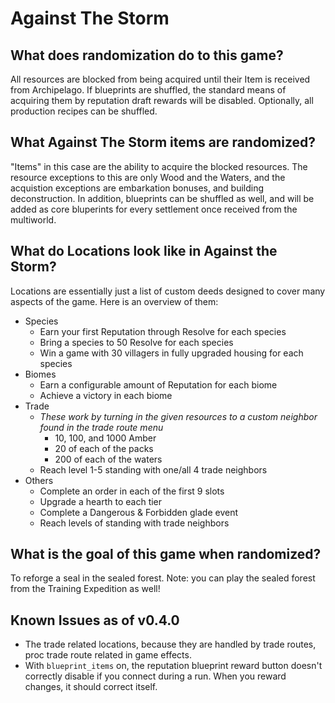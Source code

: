 # Against The Storm

## What does randomization do to this game?
All resources are blocked from being acquired until their Item is received from Archipelago.
If blueprints are shuffled, the standard means of acquiring them by reputation draft rewards will be disabled.
Optionally, all production recipes can be shuffled.

## What Against The Storm items are randomized?
"Items" in this case are the ability to acquire the blocked resources. The resource exceptions to this are only Wood and the Waters, and the acquistion exceptions are embarkation bonuses, and building deconstruction.
In addition, blueprints can be shuffled as well, and will be added as core bluperints for every settlement once received from the multiworld.

## What do Locations look like in Against the Storm?
Locations are essentially just a list of custom deeds designed to cover many aspects of the game. Here is an overview of them:

* Species
    * Earn your first Reputation through Resolve for each species
    * Bring a species to 50 Resolve for each species
    * Win a game with 30 villagers in fully upgraded housing for each species
* Biomes
    * Earn a configurable amount of Reputation for each biome
    * Achieve a victory in each biome
* Trade
    * *These work by turning in the given resources to a custom neighbor found in the trade route menu*
        * 10, 100, and 1000 Amber
        * 20 of each of the packs
        * 200 of each of the waters
    * Reach level 1-5 standing with one/all 4 trade neighbors
* Others
    * Complete an order in each of the first 9 slots
    * Upgrade a hearth to each tier
    * Complete a Dangerous & Forbidden glade event
    * Reach levels of standing with trade neighbors

## What is the goal of this game when randomized?
To reforge a seal in the sealed forest. Note: you can play the sealed forest from the Training Expedition as well!

## Known Issues as of v0.4.0
* The trade related locations, because they are handled by trade routes, proc trade route related in game effects.
* With `blueprint_items` on, the reputation blueprint reward button doesn't correctly disable if you connect during a run. When you reward changes, it should correct itself.
